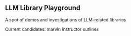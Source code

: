 ## LLM Library Playground
A spot of demos and investigations of LLM-related libraries

Current candidates:
marvin
instructor
outlines